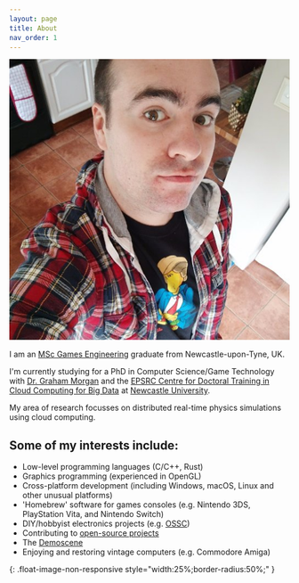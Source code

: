 ```yaml
---
layout: page
title: About
nav_order: 1
---
```


![me]

I am an [MSc Games Engineering](http://www.ncl.ac.uk/postgraduate/courses/degrees/computer-game-engineering-msc/) graduate from Newcastle-upon-Tyne, UK.

I'm currently studying for a PhD in Computer Science/Game Technology with [Dr. Graham Morgan](https://grahamiskind.github.io/home/) and the [EPSRC Centre for Doctoral Training in Cloud Computing for Big Data](http://www.bigdata-cdt.ac.uk/) at [Newcastle University](http://www.ncl.ac.uk/).

My area of research focusses on distributed real-time physics simulations using cloud computing.

## Some of my interests include:
  * Low-level programming languages (C/C++, Rust)
  * Graphics programming (experienced in OpenGL)
  * Cross-platform development (including Windows, macOS, Linux and other unusual platforms)
  * 'Homebrew' software for games consoles (e.g. Nintendo 3DS, PlayStation Vita, and Nintendo Switch)
  * DIY/hobbyist electronics projects (e.g. [OSSC](http://junkerhq.net/xrgb/index.php?title=OSSC))
  * Contributing to [open-source projects](http://github.com/milkytracker/milkytracker/)
  * The [Demoscene](https://en.wikipedia.org/wiki/Demoscene)
  * Enjoying and restoring vintage computers (e.g. Commodore Amiga)

[me]: /assets/photos/me.jpg "Dale"
{: .float-image-non-responsive style="width:25%;border-radius:50%;" }

